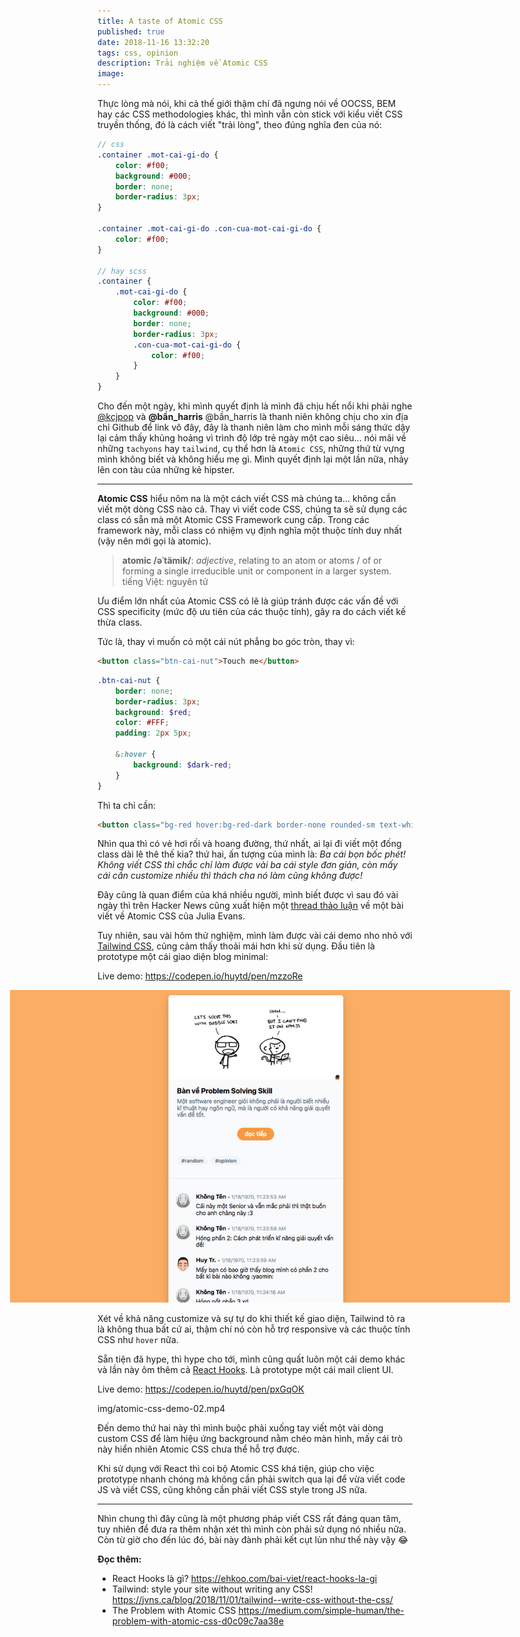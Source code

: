 ```yaml
---
title: A taste of Atomic CSS
published: true
date: 2018-11-16 13:32:20
tags: css, opinion
description: Trải nghiệm về Atomic CSS
image:
---
```


Thực lòng mà nói, khi cả thế giới thậm chí đã ngưng nói về OOCSS, BEM hay các CSS methodologies khác, thì mình vẫn còn stick với kiểu viết CSS truyền thống, đó là cách viết "trải lòng", theo đúng nghĩa đen của nó:

```scss
// css
.container .mot-cai-gi-do {
    color: #f00;
    background: #000;
    border: none;
    border-radius: 3px;
}

.container .mot-cai-gi-do .con-cua-mot-cai-gi-do {
    color: #f00;
}

// hay scss
.container {
    .mot-cai-gi-do {
        color: #f00;
        background: #000;
        border: none;
        border-radius: 3px;
        .con-cua-mot-cai-gi-do {
            color: #f00;
        }
    }
}
```

Cho đến một ngày, khi mình quyết định là mình đã chịu hết nổi khi phải nghe [@kcjpop](https://ehkoo.com/) và **@bần_harris** <span class="mute sidenote">@bần_harris là thanh niên không chịu cho xin địa chỉ Github để link vô đây, đây là thanh niên làm cho mình mỗi sáng thức dậy lại cảm thấy khủng hoảng vì trình độ lớp trẻ ngày một cao siêu...</span> nói mãi về những `tachyons` hay `tailwind`, cụ thể hơn là `Atomic CSS`, những thứ từ vựng mình không biết và không hiểu mẹ gì. Mình quyết định lại một lần nữa, nhảy lên con tàu của những kẻ hipster.

---

**Atomic CSS** hiểu nôm na là một cách viết CSS mà chúng ta... không cần viết một dòng CSS nào cả. Thay vì viết code CSS, chúng ta sẽ sử dụng các class có sẵn mà một Atomic CSS Framework cung cấp. Trong các framework này, mỗi class có nhiệm vụ định nghĩa một thuộc tính duy nhất (vậy nên mới gọi là atomic).

> **atomic /əˈtämik/**: _adjective_, relating to an atom or atoms / of or forming a single irreducible unit or component in a larger system. tiếng Việt: nguyên tử

Ưu điểm lớn nhất của Atomic CSS có lẽ là giúp tránh được các vấn đề với CSS specificity (mức độ ưu tiên của các thuộc tính), gây ra do cách viết kế thừa class.

Tức là, thay vì muốn có một cái nút phẳng bo góc tròn, thay vì:

```html
<button class="btn-cai-nut">Touch me</button>
```
```scss
.btn-cai-nut {
    border: none;
    border-radius: 3px;
    background: $red;
    color: #FFF;
    padding: 2px 5px;
    
    &:hover {
        background: $dark-red;
    }
}
```

Thì ta chỉ cần:

```html
<button class="bg-red hover:bg-red-dark border-none rounded-sm text-white px-5 py-2">Touch me</button>
```

Nhìn qua thì có vẻ hơi rối và hoang đường, thứ nhất, ai lại đi viết một đống class dài lê thê thế kia? thứ hai, ấn tượng của mình là: _Ba cái bọn bốc phét! Không viết CSS thì chắc chỉ làm được vài ba cái style đơn giản, còn mấy cái cần customize nhiều thì thách cha nó làm cũng không được!_

Đây cũng là quan điểm của khá nhiều người, mình biết được vì sau đó vài ngày thì trên Hacker News cũng xuất hiện một [thread thảo luận](https://news.ycombinator.com/item?id=18362493) về một bài viết về Atomic CSS của Julia Evans. 

Tuy nhiên, sau vài hôm thử nghiệm, mình làm được vài cái demo nho nhỏ với [Tailwind CSS](https://tailwindcss.com/), cũng cảm thấy thoải mái hơn khi sử dụng. Đầu tiên là prototype một cái giao diện blog minimal:

Live demo: https://codepen.io/huytd/pen/mzzoRe

<img src="img/atomic-css-demo-01.png" style="max-width: 800px; margin-left: -140px" />

Xét về khả năng customize và sự tự do khi thiết kế giao diện, Tailwind tỏ ra là không thua bất cứ ai, thậm chí nó còn hỗ trợ responsive và các thuộc tính CSS như `hover` nữa.

Sẵn tiện đã hype, thì hype cho tới, mình cũng quất luôn một cái demo khác và lần này ôm thêm cả [React Hooks](https://reactjs.org/docs/hooks-intro.html). Là prototype một cái mail client UI.

Live demo: https://codepen.io/huytd/pen/pxGqOK

<animate>img/atomic-css-demo-02.mp4</animate>

Đến demo thứ hai này thì mình buộc phải xuống tay viết một vài dòng custom CSS để làm hiệu ứng background nằm chéo màn hình, mấy cái trò này hiển nhiên Atomic CSS chưa thể hỗ trợ được.

Khi sử dụng với React thì coi bộ Atomic CSS khá tiện, giúp cho việc prototype nhanh chóng mà không cần phải switch qua lại để vừa viết code JS và viết CSS, cũng không cần phải viết CSS style trong JS nữa.

---

Nhìn chung thì đây cũng là một phương pháp viết CSS rất đáng quan tâm, tuy nhiên để đưa ra thêm nhận xét thì mình còn phải sử dụng nó nhiều nữa. Còn từ giờ cho đến lúc đó, bài này đành phải kết cụt lủn như thế này vậy :joy:

**Đọc thêm:**

- React Hooks là gì? https://ehkoo.com/bai-viet/react-hooks-la-gi
- Tailwind: style your site without writing any CSS! https://jvns.ca/blog/2018/11/01/tailwind--write-css-without-the-css/
- The Problem with Atomic CSS https://medium.com/simple-human/the-problem-with-atomic-css-d0c09c7aa38e
